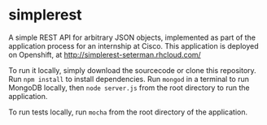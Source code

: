 simplerest
==========
A simple REST API for arbitrary JSON objects, implemented as part of the application process for an internship at Cisco. This application is deployed on Openshift, at http://simplerest-seterman.rhcloud.com/

To run it locally, simply download the sourcecode or clone this repository. Run `npm install` to install dependencies. Run `mongod` in a terminal to run MongoDB locally, then `node server.js` from the root directory to run the application.

To run tests locally, run `mocha` from the root directory of the application.
